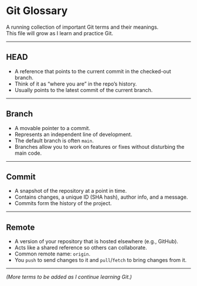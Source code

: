 # Git Glossary

A running collection of important Git terms and their meanings.  
This file will grow as I learn and practice Git.

---

## HEAD
- A reference that points to the current commit in the checked-out branch.  
- Think of it as “where you are” in the repo’s history.  
- Usually points to the latest commit of the current branch.

---

## Branch
- A movable pointer to a commit.  
- Represents an independent line of development.  
- The default branch is often `main`.  
- Branches allow you to work on features or fixes without disturbing the main code.

---

## Commit
- A snapshot of the repository at a point in time.  
- Contains changes, a unique ID (SHA hash), author info, and a message.  
- Commits form the history of the project.

---

## Remote
- A version of your repository that is hosted elsewhere (e.g., GitHub).  
- Acts like a shared reference so others can collaborate.  
- Common remote name: `origin`.  
- You `push` to send changes to it and `pull`/`fetch` to bring changes from it.

---

*(More terms to be added as I continue learning Git.)*
